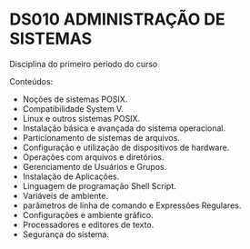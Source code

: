 # DS010	ADMINISTRAÇÃO DE SISTEMAS
Disciplina do primeiro período do curso

Conteúdos:
- Noções de sistemas POSIX. 
- Compatibilidade System V. 
- Linux e outros sistemas POSIX. 
- Instalação básica e avançada do sistema operacional. 
- Particionamento de sistemas de arquivos. 
- Configuração e utilização de dispositivos de hardware. 
- Operações com arquivos e diretórios. 
- Gerenciamento de Usuários e Grupos. 
- Instalação de Aplicações. 
- Linguagem de programação Shell Script. 
- Variáveis de ambiente. 
- parâmetros de linha de comando e Expressões Regulares. 
- Configurações e ambiente gráfico. 
- Processadores e editores de texto. 
- Segurança do sistema.
